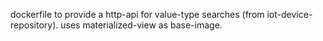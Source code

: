 dockerfile to provide a http-api for value-type searches (from iot-device-repository).
uses materialized-view as base-image.
